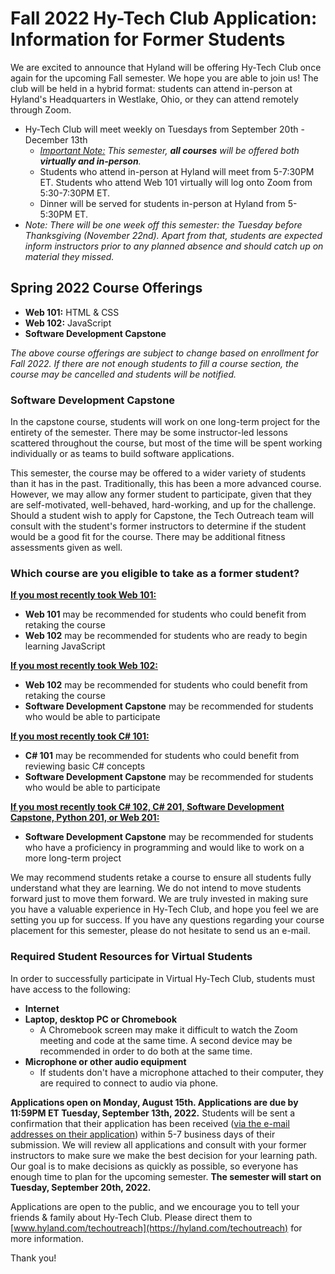 # Fall 2022 Hy-Tech Club Application: Information for Former Students
We are excited to announce that Hyland will be offering Hy-Tech Club once again for the upcoming Fall semester. We hope you are able to join us! The club will be held in a hybrid format: students can attend in-person at Hyland's Headquarters in Westlake, Ohio, or they can attend remotely through Zoom.

- Hy-Tech Club will meet weekly on Tuesdays from September 20th - December 13th
  - _<ins>Important Note:</ins> This semester, **all courses** will be offered both **virtually and in-person**._
  - Students who attend in-person at Hyland will meet from 5-7:30PM ET. Students who attend Web 101 virtually will log onto Zoom from 5:30-7:30PM ET.
  - Dinner will be served for students in-person at Hyland from 5-5:30PM ET.
- _Note: There will be one week off this semester: the Tuesday before Thanksgiving (November 22nd). Apart from that, students are expected inform instructors prior to any planned absence and should catch up on material they missed._

## Spring 2022 Course Offerings 
- **Web 101:** HTML & CSS
- **Web 102:** JavaScript
- **Software Development Capstone**

_The above course offerings are subject to change based on enrollment for Fall 2022. If there are not enough students to fill a course section, the course may be cancelled and students will be notified._

### Software Development Capstone
In the capstone course, students will work on one long-term project for the entirety of the semester. There may be some instructor-led lessons scattered throughout the course, but most of the time will be spent working individually or as teams to build software applications.

This semester, the course may be offered to a wider variety of students than it has in the past. Traditionally, this has been a more advanced course. However, we may allow any former student to participate, given that they are self-motivated, well-behaved, hard-working, and up for the challenge. Should a student wish to apply for Capstone, the Tech Outreach team will consult with the student's former instructors to determine if the student would be a good fit for the course. There may be additional fitness assessments given as well.

### Which course are you eligible to take as a former student?

<ins>**If you most recently took Web 101:**</ins>
- **Web 101** may be recommended for students who could benefit from retaking the course
- **Web 102** may be recommended for students who are ready to begin learning JavaScript

<ins>**If you most recently took Web 102:**</ins>
- **Web 102** may be recommended for students who could benefit from retaking the course
- **Software Development Capstone** may be recommended for students who would be able to participate

<ins>**If you most recently took C# 101:**</ins>
- **C# 101** may be recommended for students who could benefit from reviewing basic C# concepts
- **Software Development Capstone** may be recommended for students who would be able to participate

<ins>**If you most recently took C# 102, C# 201, Software Development Capstone, Python 201, or Web 201:**</ins>
- **Software Development Capstone** may be recommended for students who have a proficiency in programming and would like to work on a more long-term project

We may recommend students retake a course to ensure all students fully understand what they are learning. We do not intend to move students forward just to move them forward. We are truly invested in making sure you have a valuable experience in Hy-Tech Club, and hope you feel we are setting you up for success. If you have any questions regarding your course placement for this semester, please do not hesitate to send us an e-mail.

### Required Student Resources for Virtual Students
In order to successfully participate in Virtual Hy-Tech Club, students must have access to the following:

- **Internet**
- **Laptop, desktop PC or Chromebook**
  - A Chromebook screen may make it difficult to watch the Zoom meeting and code at the same time. A second device may be recommended in order to do both at the same time. 
- **Microphone or other audio equipment**
  - If students don't have a microphone attached to their computer, they are required to connect to audio via phone. 

**Applications open on Monday, August 15th. Applications are due by 11:59PM ET Tuesday, September 13th, 2022.** Students will be sent a confirmation that their application has been received (<ins>via the e-mail addresses on their application</ins>) within 5-7 business days of their submission. We will review all applications and consult with your former instructors to make sure we make the best decision for your learning path. Our goal is to make decisions as quickly as possible, so everyone has enough time to plan for the upcoming semester. **The semester will start on Tuesday, September 20th, 2022.**

Applications are open to the public, and we encourage you to tell your friends & family about Hy-Tech Club. Please direct them to [www.hyland.com/techoutreach](https://hyland.com/techoutreach) for more information.

Thank you!
